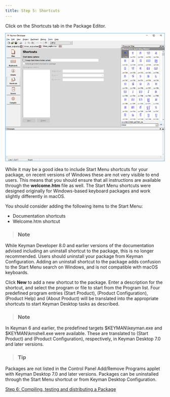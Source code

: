 ```yaml
---
title: Step 5: Shortcuts
---
```


Click on the Shortcuts tab in the Package Editor.

![](/cdn/dev/img/developer/100/tutorial_distribute_keyboard_shortcuts.png)

While it may be a good idea to include Start Menu shortcuts for your
package, on recent versions of Windows these are not very visible to end
users. This means that you should ensure that all instructions are
available through the **welcome.htm** file as well. The Start Menu
shortcuts were designed originally for Windows-based keyboard packages
and work slightly differently in macOS.

You should consider adding the following items to the Start Menu:

-   Documentation shortcuts
-   Welcome.htm shortcut

> ### Note
While Keyman Developer 8.0 and earlier versions of the documentation
advised including an uninstall shortcut to the package, this is no
longer recommended. Users should uninstall your package from Keyman
Configuration. Adding an uninstall shortcut to the package adds
confusion to the Start Menu search on Windows, and is not compatible
with macOS keyboards.

Click **New** to add a new shortcut to the
package. Enter a description for the shortcut, and select the program or
file to start from the Program list. Four predefined program entries
(Start Product), (Product Configuration), (Product Help) and (About
Product) will be translated into the appropriate shortcuts to start
Keyman Desktop tasks as described.

> ### Note
In Keyman 6 and earlier, the predefined targets $KEYMAN\keyman.exe and
$KEYMAN\kmshell.exe were available. These are translated to (Start
Product) and (Product Configuration), respectively, in Keyman Desktop
7.0 and later versions.
 
<!-- a seperator -->

> ### Tip
Packages are not listed in the Control Panel Add/Remove Programs applet
with Keyman Desktop 7.0 and later versions. Packages can be uninstalled
through the Start Menu shortcut or from Keyman Desktop Configuration.

[Step 6: Compiling, testing and distributing a Package](step-6)